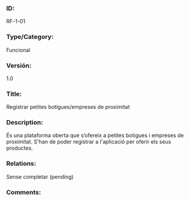 ### ID:

RF-1-01

### **Type/Category:** 

Funcional

### **Versión:**

1.0

### **Title:**

Registrar petites botigues/empreses de proximitat

### **Description:** 

És una plataforma oberta que s’ofereix a petites botigues i empreses de proximitat. S'han de poder registrar a l'aplicació per oferir els seus productes.

### **Relations:** 

Sense completar (pending) 

### Comments: 
